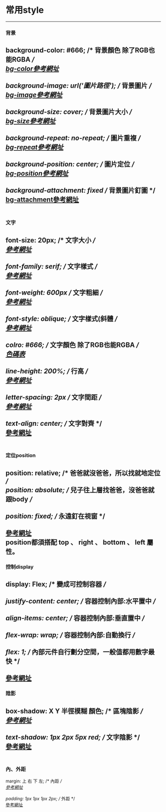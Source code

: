 # 常用style
----
###  背景
background-color: #666;             /* 背景顏色 除了RGB也能RGBA */<br/>
[bg-color參考網址](https://developer.mozilla.org/zh-TW/docs/Web/CSS/background-color)<br>
<br>
background-image: url('圖片路徑');   /* 背景圖片 */<br>
[bg-image參考網址](https://developer.mozilla.org/zh-CN/docs/Web/CSS/background-image)<br>
<br>
background-size: cover;             /* 背景圖片大小 */<br>
[bg-size參考網址](https://developer.mozilla.org/zh-CN/docs/Web/CSS/background-size)<br>
<br>
background-repeat: no-repeat;       /* 圖片重複 */<br>
[bg-repeat參考網址](https://developer.mozilla.org/en-US/docs/Web/CSS/background-repeat)<br>
<br>
background-position: center;        /* 圖片定位 */<br>
[bg-position參考網址](https://developer.mozilla.org/zh-CN/docs/Web/CSS/background-position)<br>
<br>
background-attachment: fixed        /* 背景圖片釘圖 */<br>
[bg-attachment參考網址](https://developer.mozilla.org/zh-TW/docs/Web/CSS/background-attachment)<br>
<br>
----
###  文字
font-size: 20px;            /* 文字大小 */<br>
[參考網址](https://developer.mozilla.org/en-US/docs/Web/CSS/font-size)<br>
<br>
font-family: serif;          /* 文字樣式 */<br>
[參考網址](https://developer.mozilla.org/zh-CN/docs/Web/CSS/font-family)<br>
<br>
font-weight: 600px          /* 文字粗細 */<br>
[參考網址](https://developer.mozilla.org/en-US/docs/Web/CSS/font-weight)<br>
<br>
font-style: oblique;         /* 文字樣式(斜體 */<br>
[參考網址](https://developer.mozilla.org/zh-CN/docs/Web/CSS/font-style)<br>
<br>
colro: #666;                 /* 文字顏色 除了RGB也能RGBA */<br>
[色碼表](https://www.toodoo.com/db/color.html)<br>
<br>
line-height: 200%;          /* 行高 */<br>
[參考網址](https://developer.mozilla.org/zh-CN/docs/Web/CSS/line-height)<br>
<br>
letter-spacing: 2px        /* 文字間距 */<br>
[參考網址](https://developer.mozilla.org/zh-CN/docs/Web/CSS/letter-spacing)<br>
<br>
text-align: center;         /* 文字對齊 */<br>
[參考網址](https://developer.mozilla.org/en-US/docs/Web/CSS/text-align)<br>
<br>
----
###  定位position
position: relative;         /* 爸爸就沒爸爸，所以找就地定位 */<br>
position: absolute;         /* 兒子往上層找爸爸，沒爸爸就跟body */<br>
<br>
position: fixed;             /* 永遠釘在視窗 */<br>
<br>
[參考網址](https://zh-tw.learnlayout.com/position.html)<br>
position都須搭配 top 、 right 、 bottom 、 left 屬性。<br>
----
###  控制display
display: Flex;                   /* 變成可控制容器 */<br>
<br>
justify-content: center;         /* 容器控制內部:水平置中 */<br>
<br>
align-items: center;             /* 容器控制內部:垂直置中 */<br>
<br>
flex-wrap: wrap;                 /* 容器控制內部:自動換行 */<br>
<br>
flex: 1;                      /* 內部元件自行劃分空間，一般值都用數字最快 */<br>
<br>
[參考網址](https://wcc723.github.io/css/2017/07/21/css-flex/)<br>
----
###  陰影
box-shadow: X Y 半徑模糊 顏色;           /* 區塊陰影 */<br>
[參考網址](https://developer.mozilla.org/zh-TW/docs/Web/CSS/box-shadow)<br>
<br>
text-shadow: 1px 2px 5px red;          /* 文字陰影 */<br>
[參考網址](https://developer.mozilla.org/zh-CN/docs/Web/CSS/text-shadow)<br>
<br>
----
###  內、外距
margin: 上 右 下 左;           /* 內距 */<br>
[參考網址](https://developer.mozilla.org/zh-CN/docs/Web/CSS/margin)<br>
<br>
padding: 1px 1px 1px 2px;          /* 外距 */<br>
[參考網址](https://developer.mozilla.org/zh-CN/docs/Web/CSS/padding)<br>
<br>
